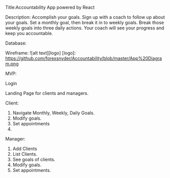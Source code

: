 Title:Accountability App powered by React

Description:
Accomplish your goals.  Sign up with a coach to follow up about your goals. Set a monthly goal, then break it in to weekly goals.  Break those weekly goals into three daily actions.  Your coach will see your progress and keep you accountable.  

Database:


Wireframe:
![alt text][logo]
[logo]: https://github.com/forexsnyder/Accountability/blob/master/App%20Diagram.png

MVP:

Login

Landing Page for clients and managers.

Client:

1. Navigate Monthly, Weekly, Daily Goals.
2. Modify goals.
3. Set appointments
4. 

Manager:
1. Add Clients
2. List Clients.
3. See goals of clients.
4. Modify goals.
5. Set appointments.
